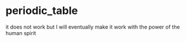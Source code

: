 # periodic_table
it does not work but I will eventually make it work with the power of the human spirit
